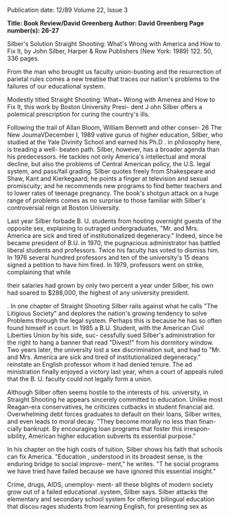 Publication date: 12/89
Volume 22, Issue 3

**Title: Book Review/David Greenberg**
**Author: David Greenberg**
**Page number(s): 26-27**

Silber's Solution 
Straight Shooting: What's Wrong with 
America and How to Fix It, by John 
Silber, Harper & Row Publishers (New 
York: 1989) 122. 50, 336 pages. 

From the man who brought us faculty 
union-busting and the resurrection of 
parietal rules comes a new treatise that 
traces our nation's problems to the 
failures of our educational system. 

Modestly titled Straight Shooting: What~ 
Wrong with Amenea and How to Fix It, 
this work by Boston University Presi-
dent J ohn Silber offers a polemical 
prescription for curing the country's 
ills. 

Following the trail of Allan Bloom, 
William Bennett and other conser-
26 The New JoumaVDecember I, 1989 
vative gurus of higher education, 
Silber, 
who studied at the Yale 
Divinity School and earned his Ph.D . 
in philosophy here, is treading a well-
beaten path. Silber, however, has a 
broader agenda than his predecessors. 
He tackles not only America's 
intellectual and moral decline, but also 
the problems of Central American 
policy, the U.S. legal system, and 
pass/fail grading. Silber quotes freely 
from Shakespeare and Shaw, Kant and 
Kierkegaard; he points a finger at 
television and sexual promiscuity; and 
he recommends new programs to find 
better teachers and to lower rates of 
teenage pregnancy. The book's 
shotgun attack on a huge range of 
problems comes as no surprise to those 
familiar with Silber's controversial 
reign at Boston University. 

Last year Silber forbade B. U. 
students from hosting overnight guests 
of the opposite sex, explaining to 
outraged undergraduates, "Mr. and 
Mrs. America are sick and tired of 
institutionalized degeneracy." Indeed, 
since he became president of B.U. in 
1970, the pugnacious administrator 
has battled liberal students and 
professors. Twice his faculty has voted 
to dismiss him. In 1976 several 
hundred professors and ten of the 
university's 15 deans signed a petition 
to have him fired. In 1979, professors 
went on strike, complaining that while 

their salaries had grown by only two 
percent a year under Silber, his own 
had soared to $288,000, the highest of 
any university president. 

. In one chapter of Straight Shooting 
Silber rails against what he calls "The 
Litigious Society" and deplores the 
nation's growing tendency to solve 
Problems through the legal system. 
Perhaps this is because he has so often 
found himself in court. In 1985 a B.U. 
Student, with the American Civil 
Liberties Union by his side, suc-
cessfully sued Silber's administration 
for the right to hang a banner that read 
"Divest!" from his dormitory window. 
Two years later, the university lost a 
sex discrimination suit, and had to 
"Mr. and Mrs. 
America are sick and 
tired of 
institutionalized 
degeneracy." 
reinstate an English professor whom it 
had denied tenure. The ad ministration 
finally enjoyed a victory last year, 
when a court of appeals ruled that the 
B. U. faculty could not legally form a 
union. 

Although Silber often seems hostile 
to the interests of his. university, in 
Straight Shooting he appears sincerely 
committed to education. Unlike most 
Reagan-era conservatives, he criticizes 
cutbacks in student financial aid. 
Overwhelming debt forces graduates 
to default on their loans, Silber writes, 
and even leads to moral decay. "They 
become morally no less than finan-
cially bankrupt. By encouraging loan 
programs that foster this irrespon-
sibility, American higher education 
subverts its essential purpose." 

In his chapter on the high costs of 
tuition, Silber shows his faith that 
schools can fix America. "Education , 
understood in its broadest sense, is the 
enduring bridge to social improve-
ment," he writes. "T he social programs 
we have tried have failed because we 
have ignored this essential insight." 

Crime, 
drugs, 
AIDS, 
unemploy-
ment- all these blights of modern 
society grow out of a failed educational 
.system, Silber says. Silber attacks the 
elementary and secondary 
school 
system for offering bilingual education 
that discou rages students from 
learning English, for presenting sex as